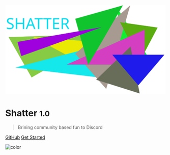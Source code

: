 <!-- docs/_coverpage.md -->

![logo](_media/icon.svg)

# Shatter <small>1.0</small>

> Brining community based fun to Discord

[GitHub](https://github.com/Soyvolon/Shatter)
[Get Started](#Get-Started-With-Shatter)

<!-- background color -->
![color](#191c1c)